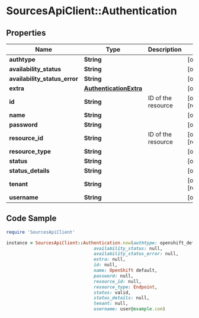 # SourcesApiClient::Authentication

## Properties

Name | Type | Description | Notes
------------ | ------------- | ------------- | -------------
**authtype** | **String** |  | [optional] 
**availability_status** | **String** |  | [optional] 
**availability_status_error** | **String** |  | [optional] 
**extra** | [**AuthenticationExtra**](AuthenticationExtra.md) |  | [optional] 
**id** | **String** | ID of the resource | [optional] [readonly] 
**name** | **String** |  | [optional] 
**password** | **String** |  | [optional] 
**resource_id** | **String** | ID of the resource | [optional] [readonly] 
**resource_type** | **String** |  | [optional] 
**status** | **String** |  | [optional] 
**status_details** | **String** |  | [optional] 
**tenant** | **String** |  | [optional] [readonly] 
**username** | **String** |  | [optional] 

## Code Sample

```ruby
require 'SourcesApiClient'

instance = SourcesApiClient::Authentication.new(authtype: openshift_default,
                                 availability_status: null,
                                 availability_status_error: null,
                                 extra: null,
                                 id: null,
                                 name: OpenShift default,
                                 password: null,
                                 resource_id: null,
                                 resource_type: Endpoint,
                                 status: valid,
                                 status_details: null,
                                 tenant: null,
                                 username: user@example.com)
```


